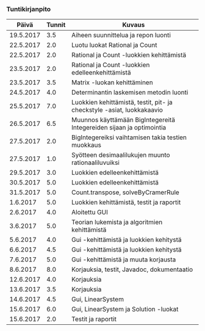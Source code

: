 ### Tuntikirjanpito
Päivä | Tunnit | Kuvaus
--------------- | ----- | ------
19.5.2017 | 3.5 | Aiheen suunnittelua ja repon luonti
22.5.2017 | 2.0 | Luotu luokat Rational ja Count
22.5.2017 | 2.0 | Rational ja Count -luokkien kehittämistä
23.5.2017 | 2.0 | Rational ja Count -luokkien edelleenkehittämistä
23.5.2017 | 3.5 | Matrix -luokan kehittäminen
24.5.2017 | 4.0 | Determinantin laskemisen metodin luonti
25.5.2017 | 7.0 | Luokkien kehittämistä, testit, pit- ja checkstyle -asiat, luokkakaavio
26.5.2017 | 6.5 | Muunnos käyttämään BigIntegereitä Integereiden sijaan ja optimointia
27.5.2017 | 2.0 | BigIntegereiksi vaihtamisen takia testien muokkaus
27.5.2017 | 1.0 | Syötteen desimaalilukujen muunto rationaaliluvuiksi
29.5.2017 | 3.0 | Luokkien edelleenkehittämistä
30.5.2017 | 5.0 | Luokkien edelleenkehittämistä
31.5.2017 | 5.0 | Count.transpose, solveByCramerRule
1.6.2017  | 5.0 | Luokkien kehittämistä, testit ja raportit
2.6.2017  | 4.0 | Aloitettu GUI
3.6.2017  | 5.0 | Teorian lukemista ja algoritmien kehittämistä
5.6.2017  | 4.0 | Gui -kehittämistä ja luokkien kehitystä
6.6.2017  | 4.5 | Gui -kehittämistä ja luokkien kehitystä
7.6.2017  | 5.0 | Gui -kehittämistä ja muuta korjausta
8.6.2017  | 8.0 | Korjauksia, testit, Javadoc, dokumentaatio
12.6.2017 | 4.0 | Korjauksia
13.6.2017 | 3.5 | Korjauksia
14.6.2017 | 4.5 | Gui, LinearSystem
15.6.2017 | 6.0 | Gui, LinearSystem ja Solution -luokat
15.6.2017 | 2.0 | Testit ja raportit
